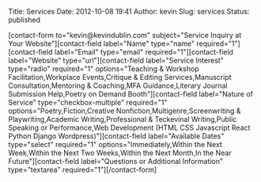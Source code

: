 Title: Services
Date: 2012-10-08 19:41
Author: kevin
Slug: services
Status: published


\[contact-form to="kevin\@kevindublin.com" subject="Service Inquiry at Your Website"\]\[contact-field label="Name" type="name" required="1"\]\[contact-field label="Email" type="email" required="1"\]\[contact-field label="Website" type="url"\]\[contact-field label="Service Interest" type="radio" required="1" options="Teaching & Workshop Facilitation,Workplace Events,Critique & Editing Services,Manuscript Consultation,Mentoring & Coaching,MFA Guidance,Literary Journal Submission Help,Poetry on Demand Booth"\]\[contact-field label="Nature of Service" type="checkbox-multiple" required="1" options="Poetry,Fiction,Creative Nonfiction,Multigenre,Screenwriting & Playwriting,Academic Writing,Professional & Teckevinal Writing,Public Speaking or Performance,Web Development (HTML CSS Javascript React Python Django Wordpress)"\]\[contact-field label="Available Dates" type="select" required="1" options="Immediately,Within the Next Week,Within the Next Two Weeks,Within the Next Month,In the Near Future"\]\[contact-field label="Questions or Additional Information" type="textarea" required="1"\]\[/contact-form\]
